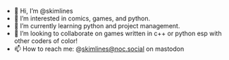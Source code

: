 - 👋 Hi, I’m @skimlines
- 👀 I’m interested in comics, games, and python.
- 🌱 I’m currently learning python and project management.
- 💞️ I’m looking to collaborate on games written in c++ or python esp with other coders of color!
- 📫 How to reach me: @skimlines@noc.social on mastodon

